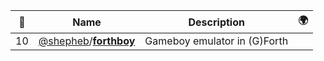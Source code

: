 |:star2: | Name | Description | 🌍|
|---|---|---|---|
|10|[@shepheb](https://github.com/shepheb)/[**forthboy**](https://github.com/shepheb/forthboy)|Gameboy emulator in (G)Forth||

